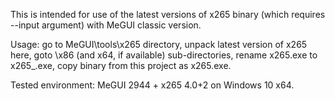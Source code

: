 This is intended for use of the latest versions of x265 binary (which requires --input argument) with MeGUI classic version.

Usage: go to MeGUI\tools\x265 directory, unpack latest version of x265 here, goto \x86 (and x64, if available) sub-directories, rename x265.exe to x265_.exe, copy binary from this project as x265.exe.

Tested environment: MeGUI 2944 + x265 4.0+2 on Windows 10 x64.

